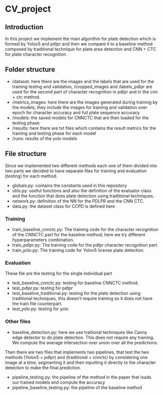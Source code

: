 # CV_project
## Introduction
In this project we implement the main algorithm for plate detection which is formed by Yolov5 and pdlpr and then we compare it to a baseline method composed by traditional technique for plate area detection and CNN + CTC for plate character recognition

## Folder structure
- /dataset: here there are the images and the labels that are used for the training testing and validation, /cropped_images and /labels_pdlpr are used for the second part of character recognition in pdlpr and in the cnn + ctc method.
- /metrics_images: here there are the images generated during training by the models, they include the images for training and validation over epoch for character accuracy and full plate sequence accuracy
- /models: the saved models for CNNCTC that are then loaded for the testing phase
- /results: here there are txt files which contains the result metrics for the training and testing phase for each model
- /runs: results of the yolo models

## File structure
Since we implemented two different methods each one of them divided into two parts we decided to have separate files for training and evaluation (testing) for each method.

- globals.py: contains the constants used in this repository
- utils.py: useful functions and also the definition of the evaluator class  and the function that does plate detection using traditional techniques.
- network.py: definition of the NN for the PDLPR and the CNN CTC.
- data.py: the dataset class for CCPD is defined here

### Training
- train_baseline_cnnctc.py: The training code for the character recognition of the CNNCTC part for the baseline method, here we try different hyperparameters combination.
- train_pdlpr.py: The training code for the pdlpr character recognition part.
- train_yolo.py: The training code for Yolov5 license plate detection.

### Evaluation
These file are the testing for the single individual part
- test_baseline_cnnctc.py: testing for baseline CNNCTC method.
- test_pdlpr.py: testing for pdlpr
- test_baseline_traditional.py: testing for the plate detection using traditional techniques, this doesn't require training so it does not have the train file counterpart.
- test_yolo.py: testing for yolo

### Other files
- baseline_detection.py: here we use traitional techniques like Canny edge detector to do plate detection. This does not require any training. We compute the average intersection over union over all the predictions.

Then there are two files that implements two pipelines, that test the two methods (Yolov5 + pdlpr) and (traditional + cnnctc) by considering one image at a time, segmenting it and then inputting it directly to the character detection to make the final prediction.

- pipeline_testing.py: the pipeline of the method in the paper that loads our trained models and compute the accuracy
- pipeline_baseline_testing.py: the pipeline of the baseline method

